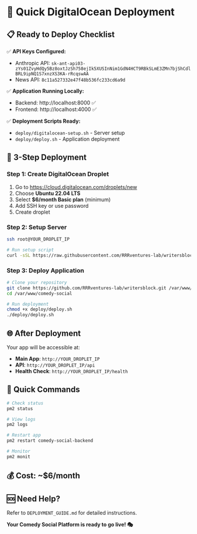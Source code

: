 # 🚀 Quick DigitalOcean Deployment

## 📋 Ready to Deploy Checklist

✅ **API Keys Configured:**
- Anthropic API: `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`
- News API: `8c11a527332e47f48b536fc233cd6a9d`

✅ **Application Running Locally:**
- Backend: http://localhost:8000 ✅
- Frontend: http://localhost:4000 ✅

✅ **Deployment Scripts Ready:**
- `deploy/digitalocean-setup.sh` - Server setup
- `deploy/deploy.sh` - Application deployment

## 🎯 3-Step Deployment

### Step 1: Create DigitalOcean Droplet
1. Go to https://cloud.digitalocean.com/droplets/new
2. Choose **Ubuntu 22.04 LTS**
3. Select **$6/month Basic plan** (minimum)
4. Add SSH key or use password
5. Create droplet

### Step 2: Setup Server
```bash
ssh root@YOUR_DROPLET_IP

# Run setup script
curl -sSL https://raw.githubusercontent.com/RRRventures-lab/writersblock/main/deploy/digitalocean-setup.sh | bash
```

### Step 3: Deploy Application
```bash
# Clone your repository
git clone https://github.com/RRRventures-lab/writersblock.git /var/www/comedy-social
cd /var/www/comedy-social

# Run deployment
chmod +x deploy/deploy.sh
./deploy/deploy.sh
```

## 🌐 After Deployment

Your app will be accessible at:
- **Main App**: `http://YOUR_DROPLET_IP`
- **API**: `http://YOUR_DROPLET_IP/api`
- **Health Check**: `http://YOUR_DROPLET_IP/health`

## 🔧 Quick Commands

```bash
# Check status
pm2 status

# View logs
pm2 logs

# Restart app
pm2 restart comedy-social-backend

# Monitor
pm2 monit
```

## 💰 Cost: ~$6/month

## 🆘 Need Help?
Refer to `DEPLOYMENT_GUIDE.md` for detailed instructions.

**Your Comedy Social Platform is ready to go live! 🎭**
